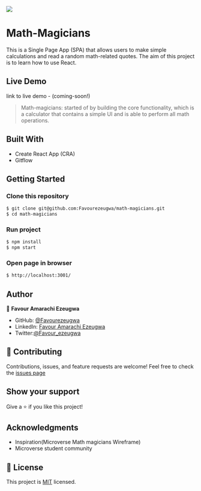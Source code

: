 ![](https://img.shields.io/badge/Microverse-blueviolet)

# Math-Magicians

This is a Single Page App (SPA) that allows users to make simple calculations and read a random math-related quotes. The aim of this project is to learn how to use React.

## Live Demo

link to live demo - (coming-soon!)

> Math-magicians: started of by building the core functionality, which is a calculator that contains a simple UI and is able to perform all math operations.

## Built With

- Create React App (CRA)
- Gitflow

## Getting Started

### Clone this repository

```bash
$ git clone git@github.com:Favourezeugwa/math-magicians.git
$ cd math-magicians
```

### Run project

```bash
$ npm install
$ npm start
```

### Open page in browser

```bash
$ http://localhost:3001/
```

## Author

👤 **Favour Amarachi Ezeugwa**

- GitHub: [@Favourezeugwa](https://github.com/Favourezeugwa)
- LinkedIn: [Favour Amarachi Ezeugwa](https://www.linkedin.com/in/favour-amarachi-ezeugwa-a5bb31149/)
- Twitter:[@Favour_ezeugwa](https://twitter.com/Favour_ezeugwa)

## 🤝 Contributing

Contributions, issues, and feature requests are welcome!
Feel free to check the [issues page](https://github.com/Favourezeugwa/math-magicians/issues)

## Show your support

Give a ⭐️ if you like this project!

## Acknowledgments

- Inspiration(Microverse Math magicians Wireframe)
- Microverse student community

## 📝 License

This project is [MIT](./MIT.md) licensed.
